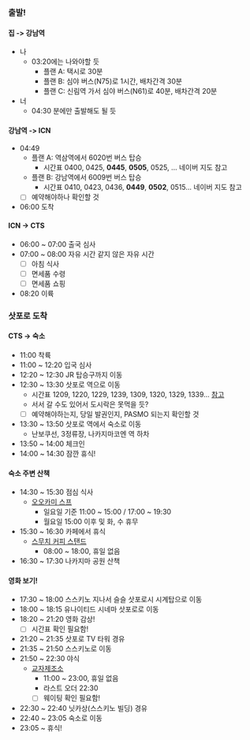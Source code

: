 ### 출발!
#### 집 -> 강남역
- 나
	- 03:20에는 나와야할 듯
		- 플랜 A: 택시로 30분
		- 플랜 B: 심야 버스(N75)로 1시간, 배차간격 30분
		- 플랜 C: 신림역 가서 심야 버스(N61)로 40분, 배차간격 20분
- 너
	- 04:30 분에만 출발해도 될 듯
#### 강남역 -> ICN
- 04:49 
	- 플랜 A: 역삼역에서 6020번 버스 탑승
		- 시간표 0400, 0425, **0445**, **0505**, 0525, ... 네이버 지도 참고
	- 플랜 B: 강남역에서 6009번 버스 탑승
		- 시간표 0410, 0423, 0436, **0449**, **0502**, 0515... 네이버 지도 참고
	- [ ] 예약해야하나 확인할 것
- 06:00 도착
#### ICN -> CTS
- 06:00 ~ 07:00 출국 심사
- 07:00 ~ 08:00 자유 시간 같지 않은 자유 시간
	- [ ] 아침 식사
	- [ ] 면세품 수령
	- [ ] 면세품 쇼핑
- 08:20 이륙
### 삿포로 도착
#### CTS -> 숙소
- 11:00 착륙
- 11:00 ~ 12:20 입국 심사
- 12:20 ~ 12:30 JR 탑승구까지 이동
- 12:30 ~ 13:30 삿포로 역으로 이동
	- 시간표 1209, 1220, 1229, 1239, 1309, 1320, 1329, 1339... [참고](https://blog.naver.com/lhy0732/223937912667)
	- 서서 갈 수도 있어서 도시락은 못먹을 듯?
	- [ ] 예약해야하는지, 당일 발권인지, PASMO 되는지 확인할 것
- 13:30 ~ 13:50 삿포로 역에서 숙소로 이동
	- 난보쿠선, 3정류장, 나카지마코엔 역 하차
- 13:50 ~ 14:00 체크인
- 14:00 ~ 14:30 잠깐 휴식!
#### 숙소 주변 산책
- 14:30 ~ 15:30 점심 식사
	- [오오카미 스프](https://maps.app.goo.gl/imkDLSamENJSjXGu9)
		- 일요일 기준 11:00 ~ 15:00 / 17:00 ~ 19:30
		- 월요일 15:00 이후 및 화, 수 휴무
- 15:30 ~ 16:30 카페에서 휴식
	- [스무치 커피 스탠드](https://maps.app.goo.gl/r92wdpee4oxgw2Cy5)
		- 08:00 ~ 18:00, 휴일 없음
- 16:30 ~ 17:30 나카지마 공원 산책
#### 영화 보기!
- 17:30 ~ 18:00 스스키노 지나서 슬슬 삿포로시 시계탑으로 이동
- 18:00 ~ 18:15 유나이티드 시네마 삿포로로 이동
- 18:20 ~ 21:20 영화 감상!
	- [ ] 시간표 확인 필요함!
- 21:20 ~ 21:35 삿포로 TV 타워 경유
- 21:35 ~ 21:50 스스키노로 이동
- 21:50 ~ 22:30 야식
	- [교자제조소](https://maps.app.goo.gl/WiTPugHr9YdJansu7)
		- 11:00 ~ 23:00, 휴일 없음
		- 라스트 오더 22:30
		- [ ] 웨이팅 확인 필요함!
- 22:30 ~ 22:40 닛카상(스스키노 빌딩) 경유
- 22:40 ~ 23:05 숙소로 이동
- 23:05 ~ 휴식!